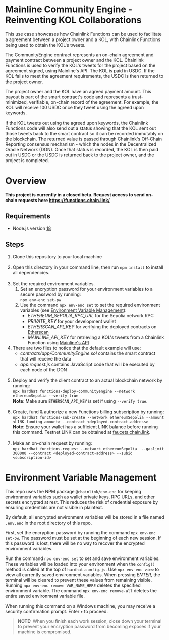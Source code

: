 # Mainline Community Engine - Reinventing KOL Collaborations

This use case showcases how Chainlink Functions can be used to facilitate a agreement between a project owner and a KOL, with Chainlink Functions being used to obtain the KOL's tweets.

The CommunityEngine contract represents an on-chain agreement and payment contract between a project owner and the KOL. Chainlink Functions is used to verify the KOL's tweets for the project based on the agreement signed, using Mainline's API. The KOL is paid in USDC. If the KOL fails to meet the agreement requirements, the USDC is then returned to the project owner.

The project owner and the KOL have an agreed payment amount. This payout is part of the smart contract's code and represents a trust-minimized, verifiable, on-chain record of the agreement. For example, the KOL will receive 100 USDC once they tweet using the agreed upon keywords. 

If the KOL tweets out using the agreed upon keywords, the Chainlink Functions code will also send out a status showing that the KOL sent out those tweets back to the smart contract so it can be recorded immutably on the blockchain. The returned value is passed through Chainlink's Off-Chain Reporting consensus mechanism - which the nodes in the Decentralized Oracle Network (DON). Once that status is recorded, the KOL is then paid out in USDC or the USDC is returned back to the project owner, and the project is completed.

# Overview

<p><b>This project is currently in a closed beta. Request access to send on-chain requests here <a href="https://functions.chain.link/">https://functions.chain.link/</a></b></p>

## Requirements

- Node.js version [18](https://nodejs.org/en/download/)

## Steps

1. Clone this repository to your local machine<br><br>
2. Open this directory in your command line, then run `npm install` to install all dependencies.<br><br>
3. Set the required environment variables.
   1. Set an encryption password for your environment variables to a secure password by running:<br>`npx env-enc set-pw`<br>
   2. Use the command `npx env-enc set` to set the required environment variables (see [Environment Variable Management](#environment-variable-management)):
      - _ETHEREUM_SEPOLIA_RPC_URL_ for the Sepolia network RPC
      - _PRIVATE_KEY_ for your development wallet
      - _ETHERSCAN_API_KEY_ for verifying the deployed contracts on [Etherscan](https://sepolia.etherscan.io)
      - _MAINLINE_API_KEY_ for retrieving a KOL's tweets from a Chainlink Function using [Mainline's API](https://getmainline.io)
4. There are two files to notice that the default example will use:
   - _contracts/app/CommunityEngine.sol_ contains the smart contract that will receive the data
   - _app.request.js_ contains JavaScript code that will be executed by each node of the DON<br><br>
5. Deploy and verify the client contract to an actual blockchain network by running:<br>`npx hardhat functions-deploy-communityengine --network ethereumSepolia --verify true`<br>**Note**: Make sure `ETHERSCAN_API_KEY` is set if using `--verify true`.<br><br>
6. Create, fund & authorize a new Functions billing subscription by running:<br> `npx hardhat functions-sub-create --network ethereumSepolia --amount <LINK-funding-amount> --contract <deployed-contract-address>`<br>**Note**: Ensure your wallet has a sufficient LINK balance before running this command. Testnet LINK can be obtained at <a href="https://faucets.chain.link/">faucets.chain.link</a>.<br><br>
7. Make an on-chain request by running:<br>`npx hardhat functions-request --network ethereumSepolia  --gaslimit 300000 --contract <deployed-contract-address> --subid <subscription-id>`

# Environment Variable Management

This repo uses the NPM package `@chainlink/env-enc` for keeping environment variables such as wallet private keys, RPC URLs, and other secrets encrypted at rest. This reduces the risk of credential exposure by ensuring credentials are not visible in plaintext.

By default, all encrypted environment variables will be stored in a file named `.env.enc` in the root directory of this repo.

First, set the encryption password by running the command `npx env-enc set-pw`.
The password must be set at the beginning of each new session.
If this password is lost, there will be no way to recover the encrypted environment variables.

Run the command `npx env-enc set` to set and save environment variables.
These variables will be loaded into your environment when the `config()` method is called at the top of `hardhat.config.js`.
Use `npx env-enc view` to view all currently saved environment variables.
When pressing _ENTER_, the terminal will be cleared to prevent these values from remaining visible.
Running `npx env-enc remove VAR_NAME_HERE` deletes the specified environment variable.
The command `npx env-enc remove-all` deletes the entire saved environment variable file.

When running this command on a Windows machine, you may receive a security confirmation prompt. Enter `r` to proceed.

> **NOTE:** When you finish each work session, close down your terminal to prevent your encryption password from becoming exposes if your machine is compromised.
